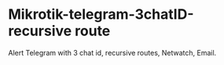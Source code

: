 # Mikrotik-telegram-3chatID-recursive route
Alert Telegram with 3 chat id, recursive routes, Netwatch, Email.
